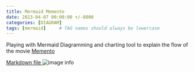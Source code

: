 ```yaml
---
title: Mermaid Memento
date: 2023-04-07 00:00:00 +/-0000
categories: [DIAGRAM]
tags: [mermaid]     # TAG names should always be lowercase
---
```


Playing with Mermaid Diagramming and charting tool to explain the flow of the movie [Memento](https://www.imdb.com/title/tt0209144/)

[Markdown file ](../mermaid-memento.md)
![image info](../../assets/mermaid-memento-diagram.PNG)




